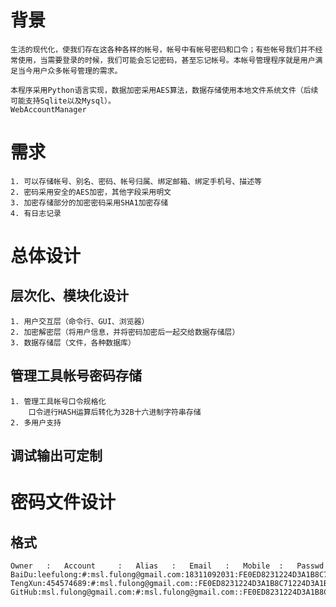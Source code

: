 
# 背景

	生活的现代化，使我们存在这各种各样的帐号，帐号中有帐号密码和口令；有些帐号我们并不经常使用，当需要登录的时候，我们可能会忘记密码，甚至忘记帐号。本帐号管理程序就是用户满足当今用户众多帐号管理的需求。

	本程序采用Python语言实现，数据加密采用AES算法，数据存储使用本地文件系统文件（后续可能支持Sqlite以及Mysql）。
	WebAccountManager

# 需求

	1. 可以存储帐号、别名、密码、帐号归属、绑定邮箱、绑定手机号、描述等
	2. 密码采用安全的AES加密，其他字段采用明文
	3. 加密存储部分的加密密码采用SHA1加密存储
	4. 有日志记录

# 总体设计

## 层次化、模块化设计

	1. 用户交互层（命令行、GUI、浏览器）
	2. 加密解密层（将用户信息，并将密码加密后一起交给数据存储层）
	3. 数据存储层（文件，各种数据库）
		
## 管理工具帐号密码存储

	1. 管理工具帐号口令规格化
		口令进行HASH运算后转化为32B十六进制字符串存储
	2. 多用户支持

## 调试输出可定制

##


# 密码文件设计

## 格式

	Owner	:	Account		:	Alias	:	Email	:	Mobile	:	Passwd
	BaiDu:leefulong:#:msl.fulong@gmail.com:18311092031:FE0ED8231224D3A1B8C71224D3A1B8C7
	TengXun:454574689:#:msl.fulong@gmail.com::FE0ED8231224D3A1B8C71224D3A1B8C7
	GitHub:msl.fulong@gmail.com:#:msl.fulong@gmail.com::FE0ED8231224D3A1B8C71224D3A1B8C7


